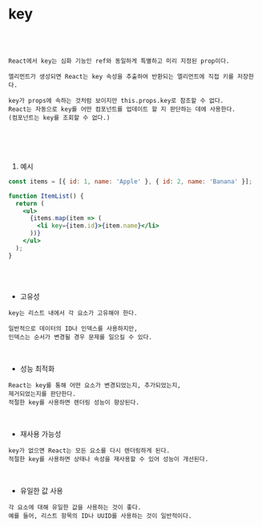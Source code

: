 # key

<br /><br />

```
React에서 key는 심화 기능인 ref와 동일하게 특별하고 미리 지정된 prop이다.

엘리먼트가 생성되면 React는 key 속성을 추출하여 반환되는 엘리먼트에 직접 키를 저장한다.

key가 props에 속하는 것처럼 보이지만 this.props.key로 참조할 수 없다.
React는 자동으로 key를 어떤 컴포넌트를 업데이트 할 지 판단하는 데에 사용한다.
(컴포넌트는 key를 조회할 수 없다.)
```

<br /><br /><br />

1. 예시
   
```jsx
const items = [{ id: 1, name: 'Apple' }, { id: 2, name: 'Banana' }];

function ItemList() {
  return (
    <ul>
      {items.map(item => (
        <li key={item.id}>{item.name}</li>
      ))}
    </ul>
  );
}
```

<br /><br />

* 고유성

```
key는 리스트 내에서 각 요소가 고유해야 한다.

일반적으로 데이터의 ID나 인덱스를 사용하지만,
인덱스는 순서가 변경될 경우 문제를 일으킬 수 있다.
```

<br />

* 성능 최적화
```
React는 key를 통해 어떤 요소가 변경되었는지, 추가되었는지,
제거되었는지를 판단한다.
적절한 key를 사용하면 렌더링 성능이 향상된다.
```

<br />

* 재사용 가능성

```
key가 없으면 React는 모든 요소를 다시 렌더링하게 된다.
적절한 key를 사용하면 상태나 속성을 재사용할 수 있어 성능이 개선된다.
```

<br />

* 유일한 값 사용
  
```
각 요소에 대해 유일한 값을 사용하는 것이 좋다.
예를 들어, 리스트 항목의 ID나 UUID를 사용하는 것이 일반적이다.
```
